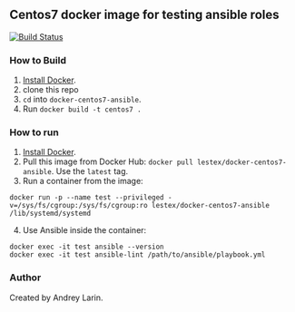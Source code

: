 ## Centos7 docker image for testing ansible roles
[![Build Status](https://travis-ci.org/lestex/docker-centos7-ansible.svg?branch=master)](https://travis-ci.org/lestex/docker-centos7-ansible)

### How to Build

  1. [Install Docker](https://docs.docker.com/engine/installation/).
  2. clone this repo
  3. `cd` into `docker-centos7-ansible`.
  4. Run `docker build -t centos7 .`

### How to run

  1. [Install Docker](https://docs.docker.com/engine/installation/).
  2. Pull this image from Docker Hub: `docker pull lestex/docker-centos7-ansible`. Use the `latest` tag.
  3. Run a container from the image: 
  ```
  docker run -p --name test --privileged -v=/sys/fs/cgroup:/sys/fs/cgroup:ro lestex/docker-centos7-ansible /lib/systemd/systemd
```
  4. Use Ansible inside the container:
  
```
docker exec -it test ansible --version
docker exec -it test ansible-lint /path/to/ansible/playbook.yml
```

### Author

Created by Andrey Larin.
